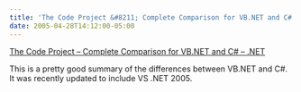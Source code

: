 ```yaml
---
title: 'The Code Project &#8211; Complete Comparison for VB.NET and C# &#8211; .NET'
date: 2005-04-28T14:12:00-05:00
---
```

[The Code Project &#8211; Complete Comparison for VB.NET and C# &#8211; .NET](http://www.codeproject.com/dotnet/vbnet_c__difference.asp)

This is a pretty good summary of the differences between VB.NET and C#. It was recently updated to include VS .NET 2005.
